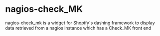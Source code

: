 # nagios-check_MK
nagios-check_mk is a widget for Shopify's dashing framework to display data retrieved from a nagios instance which has a Check_MK front end
